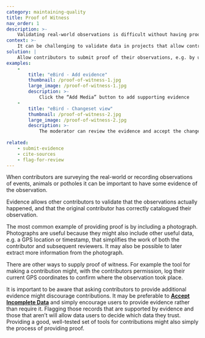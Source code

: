 ```yaml
---
category: maintaining-quality
title: Proof of Witness
nav_order: 1
description: >-
    Validating real-world observations is difficult without having proof
context: >-
    It can be challenging to validate data in projects that allow contributors to record events or catalogue information about the real world.
solution: |
    Allow contributors to submit proof of their observations, e.g. by uploading a photograph.
examples:
    -
        title: "eBird - Add evidence"
        thumbnail: /proof-of-witness-1.jpg
        large_image: /proof-of-witness-1.jpg
        description: >-
            Click the “Add Media” button to add supporting evidence
    -
        title: "eBird - Changeset view"
        thumbnail: /proof-of-witness-2.jpg
        large_image: /proof-of-witness-2.jpg
        description: >-
            The moderator can review the evidence and accept the changeset
    
related:
    - submit-evidence
    - cite-sources
    - flag-for-review
---
```


When contributors are surveying the real-world or recording observations of events, animals or potholes it can be important to have some evidence of the observation. 

Evidence allows other contributors to validate that the observations actually happened, and that the original contributor has correctly catalogued their observation. 

The most common example of providing proof is by including a photograph. Photographs are useful because they might also include other useful data, e.g. a GPS location or timestamp, that simplifies the work of both the contributor and subsequent reviewers. It may also be possible to later extract more information from the photograph. 

There are other ways to supply proof of witness. For example the tool for making a contribution might, with the contributors permission, log their current GPS coordinates to confirm where the observation took place. 

It is important to be aware that asking contributors to provide additional evidence might discourage contributions. It may be preferable to **[Accept Incomplete Data](/patterns/data-model/accept-incomplete-records)** and simply encourage users to provide evidence rather than require it. Flagging those records that are supported by evidence and those that aren’t will allow data users to decide which data they trust. Providing a good, well-tested set of tools for contributions might also simply the process of providing proof. 